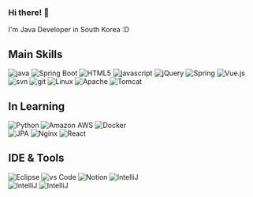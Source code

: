 ### Hi there! 👋

I'm Java Developer in South Korea :D

## Main Skills

![java](https://img.shields.io/badge/-java-007396?style=for-the-badge&logo=java&logoColor=ffffff)
![Spring Boot](https://img.shields.io/badge/-SpringBoot-6DB33F?style=for-the-badge&logo=SpringBoot&logoColor=ffffff)
![HTML5](https://img.shields.io/badge/-HTML5-F05032?style=for-the-badge&logo=html5&logoColor=ffffff)
![javascript](https://img.shields.io/badge/-javascript-F7DF1E?style=for-the-badge&logo=javascript&logoColor=ffffff)
![jQuery](https://img.shields.io/badge/-jQuery-0769AD?style=for-the-badge&logo=jQuery&logoColor=ffffff)
![Spring](https://img.shields.io/badge/-Spring-DB33F?style=for-the-badge&logo=Spring&logoColor=ffffff)
![Vue.js](https://img.shields.io/badge/-Vue.js-4FC08D?style=for-the-badge&logo=Vue.js&logoColor=ffffff)
<br/>
![svn](https://img.shields.io/badge/-Subversion-809CC9?style=for-the-badge&logo=Subversion&logoColor=ffffff)
![git](https://img.shields.io/badge/-git-F05032?style=for-the-badge&logo=git&logoColor=ffffff)
![Linux](https://img.shields.io/badge/-Linux-FCC624?style=for-the-badge&logo=Linux&logoColor=000000)
![Apache](https://img.shields.io/badge/-Apache-D22128?style=for-the-badge&logo=Apache&logoColor=ffffff)
![Tomcat](https://img.shields.io/badge/-ApacheTomcat-F8DC75?style=for-the-badge&logo=ApacheTomcat&logoColor=000000)

## In Learning


![Python](https://img.shields.io/badge/-Python-3776AB?style=for-the-badge&logo=Python&logoColor=ffffff)
![Amazon AWS](https://img.shields.io/badge/-AmazonAWS-232F3E?style=for-the-badge&logo=AmazonAWS&logoColor=ffffff)
![Docker](https://img.shields.io/badge/-Docker-2496ED?style=for-the-badge&logo=Docker&logoColor=ffffff)
<br/>
![JPA](https://img.shields.io/badge/-JPA-59666C?style=for-the-badge&logo=hibernate&Color=ffffff)
![Nginx](https://img.shields.io/badge/-Nginx-009639?style=for-the-badge&logo=Nginx&logoColor=ffffff)
![React](https://img.shields.io/badge/-react-61DAFB?style=for-the-badge&logo=react&logoColor=000000)


## IDE & Tools

![Eclipse](https://img.shields.io/badge/-EclipseIDE-2C2255?style=for-the-badge&logo=EclipseIDE&logoColor=ffffff)
![vs Code](https://img.shields.io/badge/-VisualStudioCode-007ACC?style=for-the-badge&logo=VisualStudioCode&logoColor=ffffff)
![Notion](https://img.shields.io/badge/-Notion-000000?style=for-the-badge&logo=Notion&logoColor=ffffff)
![IntelliJ](https://img.shields.io/badge/-intellijidea-000000?style=for-the-badge&logo=intellijidea&logoColor=ffffff)
<br/>
![IntelliJ](https://img.shields.io/badge/-confluence-172B4D?style=for-the-badge&logo=confluence&logoColor=ffffff)
![IntelliJ](https://img.shields.io/badge/-jira-0052CC?style=for-the-badge&logo=jira&logoColor=ffffff)




<!--
**Chiptune93/Chiptune93** is a ✨ _special_ ✨ repository because its `README.md` (this file) appears on your GitHub profile.

Here are some ideas to get you started:

- 🔭 I’m currently working on ...
- 🌱 I’m currently learning ...
- 👯 I’m looking to collaborate on ...
- 🤔 I’m looking for help with ...
- 💬 Ask me about ...
- 📫 How to reach me: ...
- 😄 Pronouns: ...
- ⚡ Fun fact: ...
-->
